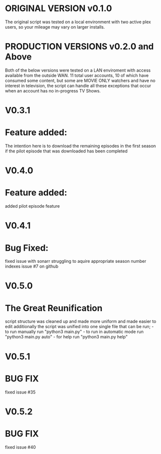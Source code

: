 # ORIGINAL VERSION v0.1.0
The original script was tested on a local environment with two active plex users, so your mileage may vary on larger installs.

# PRODUCTION VERSIONS v0.2.0 and Above
Both of the below versions were tested on a LAN enviroment with access available from the outside WAN. 11 total user accounts, 10 of which have consumed some content, but some are MOVIE ONLY watchers and have no interest in television, the script can handle all these exceptions that occur when an account has no in-progress TV Shows.

# V0.3.1
# Feature added:
The intention here is to download the remaining episodes in the first season if the pilot episode that was downloaded has been completed

# V0.4.0
# Feature added:
added pilot episode feature

# V0.4.1
# Bug Fixed:
fixed issue with sonarr struggling to aquire appropriate season number indexes issue #7 on github

# V0.5.0
# The Great Reunification
script structure was cleaned up and made more uniform and made easier to edit
additionally the script was unified into one single file that can be run;
    - to run manually run "python3 main.py"
    - to run in automatic mode run "python3 main.py auto"
    - for help run "python3 main.py help"

# V0.5.1
# BUG FIX
fixed issue #35

# V0.5.2
# BUG FIX
fixed issue #40
